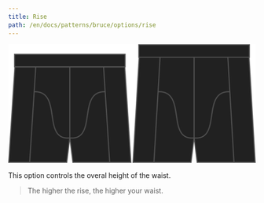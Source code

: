 ```yaml
---
title: Rise
path: /en/docs/patterns/bruce/options/rise
---
```


![The rise option on Bruce](./rise.svg)

This option controls the overal height of the waist.

> The higher the rise, the higher your waist.
